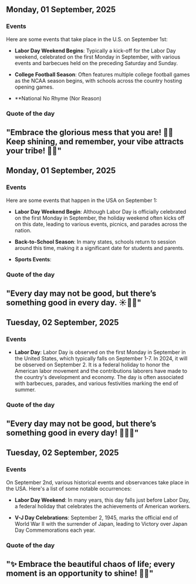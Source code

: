 ## Monday, 01 September, 2025
### Events
Here are some events that take place in the U.S. on September 1st:

- **Labor Day Weekend Begins**: Typically a kick-off for the Labor Day weekend, celebrated on the first Monday in September, with various events and barbecues held on the preceding Saturday and Sunday.
  
- **College Football Season**: Often features multiple college football games as the NCAA season begins, with schools across the country hosting opening games.
  
- **National No Rhyme (Nor Reason)
### Quote of the day
"Embrace the glorious mess that you are! 🌈✨ Keep shining, and remember, your vibe attracts your tribe! 💖🌟"
-----
## Monday, 01 September, 2025
### Events
Here are some events that happen in the USA on September 1:

- **Labor Day Weekend Begin**: Although Labor Day is officially celebrated on the first Monday in September, the holiday weekend often kicks off on this date, leading to various events, picnics, and parades across the nation.
  
- **Back-to-School Season**: In many states, schools return to session around this time, making it a significant date for students and parents.
  
- **Sports Events**:
### Quote of the day
"Every day may not be good, but there’s something good in every day. ☀️💖✨"
-----
## Tuesday, 02 September, 2025
### Events
- **Labor Day**: Labor Day is observed on the first Monday in September in the United States, which typically falls on September 1-7. In 2024, it will be observed on September 2. It is a federal holiday to honor the American labor movement and the contributions laborers have made to the country's development and economy. The day is often associated with barbecues, parades, and various festivities marking the end of summer.
### Quote of the day
"Every day may not be good, but there’s something good in every day! 🌼✨😊"
-----
## Tuesday, 02 September, 2025
### Events
On September 2nd, various historical events and observances take place in the USA. Here's a list of some notable occurrences:

- **Labor Day Weekend**: In many years, this day falls just before Labor Day, a federal holiday that celebrates the achievements of American workers.
  
- **V-J Day Celebrations**: September 2, 1945, marks the official end of World War II with the surrender of Japan, leading to Victory over Japan Day Commemorations each year.


### Quote of the day
"✨ Embrace the beautiful chaos of life; every moment is an opportunity to shine! 🌟😊"
-----
